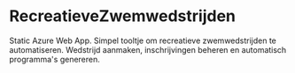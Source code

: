 # RecreatieveZwemwedstrijden
Static Azure Web App. Simpel tooltje om recreatieve zwemwedstrijden te automatiseren. Wedstrijd aanmaken, inschrijvingen beheren en automatisch programma's genereren.

